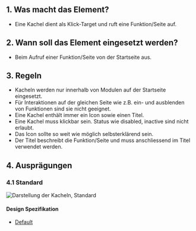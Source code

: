 ## 1. Was macht das Element?
*   Eine Kachel dient als Klick-Target und ruft eine Funktion/Seite auf.

## 2. Wann soll das Element eingesetzt werden?
*   Beim Aufruf einer Funktion/Seite von der Startseite aus.

## 3. Regeln
*   Kacheln werden nur innerhalb von Modulen auf der Startseite eingesetzt.
*   Für Interaktionen auf der gleichen Seite wie z.B. ein- und ausblenden von Funktionen sind sie nicht geeignet.
*   Eine Kachel enthält immer ein Icon sowie einen Titel.
*   Eine Kachel muss klickbar sein. Status wie disabled, inactive sind nicht erlaubt.
*   Das Icon sollte so weit wie möglich selbsterklärend sein.
*   Der Titel beschreibt die Funktion/Seite und muss anschliessend im Titel verwendet werden.

## 4. Ausprägungen
### 4.1 Standard
![Darstellung der Kacheln, Standard](https://raw.githubusercontent.com/sbb-design-systems/design-system-mobile-documentation/doku-update/documentation/elements/card/images/ME20_Standard.png 'class: image')

#### Design Spezifikation
*   [Default](https://sbb.invisionapp.com/d/main#/console/14051805/313167012/inspect)